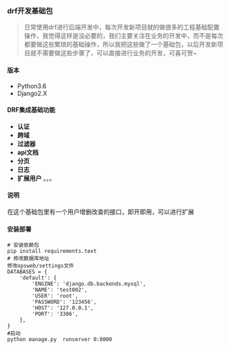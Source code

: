 ### drf开发基础包
> 日常使用drf进行后端开发中，每次开发新项目就的做很多的工程基础配置操作，我觉得这样是没必要的，我们主要关注在业务的开发中，而不是每次都要做这些繁琐的基础操作，所以我把这些做了一个基础包，以后开发新项目就不需要做这些步骤了，可以直接进行业务的开发，可喜可贺~

#### 版本
- Python3.6
- Django2.X

#### DRF集成基础功能

- **认证**
- **跨域**
- **过滤器**
- **api文档**
- **分页**
- **日志**
- **扩展用户**
。。。

#### 说明
在这个基础包里有一个用户增删改查的接口，即开即用，可以进行扩展


#### 安装部署
```
# 安装依赖包
pip install requirements.text
# 修改数据库地址
修改opsweb/settings文件
DATABASES = {
    'default': {
        'ENGINE': 'django.db.backends.mysql',
        'NAME': 'test002',
        'USER': 'root',
        'PASSWORD': '123456',
        'HOST': '127.0.0.1',
        'PORT': '3306',
    },
}
#启动
python manage.py  runserver 0:8000
```
